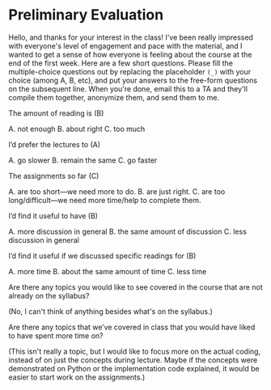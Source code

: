 # Preliminary Evaluation

Hello, and thanks for your interest in the class! I've been really impressed with everyone's level of engagement and pace with the material, and I wanted to get a sense of how everyone is feeling about the course at the end of the first week. Here are a few short questions. Please fill the multiple-choice questions out by replacing the placeholder `(_)` with your choice (among A, B, etc), and put your answers to the free-form questions on the subsequent line. When you're done, email this to a TA and they'll compile them together, anonymize them, and send them to me.

The amount of reading is (B)

A.  not enough
B.  about right
C.  too much

I’d prefer the lectures to (A)

A.  go slower
B.  remain the same
C.  go faster

The assignments so far (C)

A.  are too short—we need more to do.
B.  are just right.
C.  are too long/difficult—we need more time/help to complete them.

I’d find it useful to have (B)

A.  more discussion in general
B.  the same amount of discussion
C.  less discussion in general

I’d find it useful if we discussed specific readings for (B)

A.  more time
B.  about the same amount of time
C.  less time

Are there any topics you would like to see covered in the course that are not already on the syllabus?

(No, I can't think of anything besides what's on the syllabus.)

Are there any topics that we’ve covered in class that you would have liked to have spent more time on?

(This isn't really a topic, but I would like to focus more on the actual coding, instead of on just the concepts during lecture. Maybe if the concepts were demonstrated on Python or the implementation code explained, it would be easier to start work on the assignments.)

